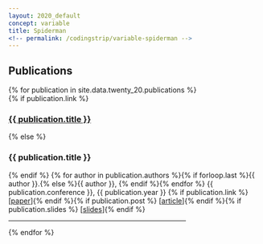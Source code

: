 ```yaml
---
layout: 2020_default
concept: variable
title: Spiderman
<!-- permalink: /codingstrip/variable-spiderman -->
---
```


<section id="publications">
	<h1 class="divider">Publications</h1>
	{% for publication in site.data.twenty_20.publications %}
	<section class="publication-row">
		<img class="publication-image" src="{{publication.path_compressed}}" alt="">
		<div>
			{% if publication.link %}<a href="{{ publication.link }}" target="_blank"><h1 class="publication-title">{{ publication.title }}</h1></a>
			{% else %}
			<h1 class="publication-title">{{ publication.title }}</h1>
			{% endif %}
			<span class="publication-authors">{% for author in publication.authors %}{% if forloop.last %}{{ author }}.{% else %}{{ author }}, {% endif %}{% endfor %} {{ publication.conference }}, {{ publication.year }} {% if publication.link %}<br>[<a href="{{publication.link}}" target="_blank">paper</a>]{% endif %}{% if publication.post %} [<a href="{{publication.post}}" target="_blank">article</a>]{% endif %}{% if publication.slides %} [<a href="{{publication.slides}}" target="_blank">slides</a>]{% endif %}</span>
		</div>
	</section>
	<hr size="30" width="70%" noshade>
	{% endfor %}
</section>
<script>
	$(document).ready(function() {
		$('.page-scroll.active').removeClass('active');
		$('#publications-tab').addClass('active');	
	});		
</script>